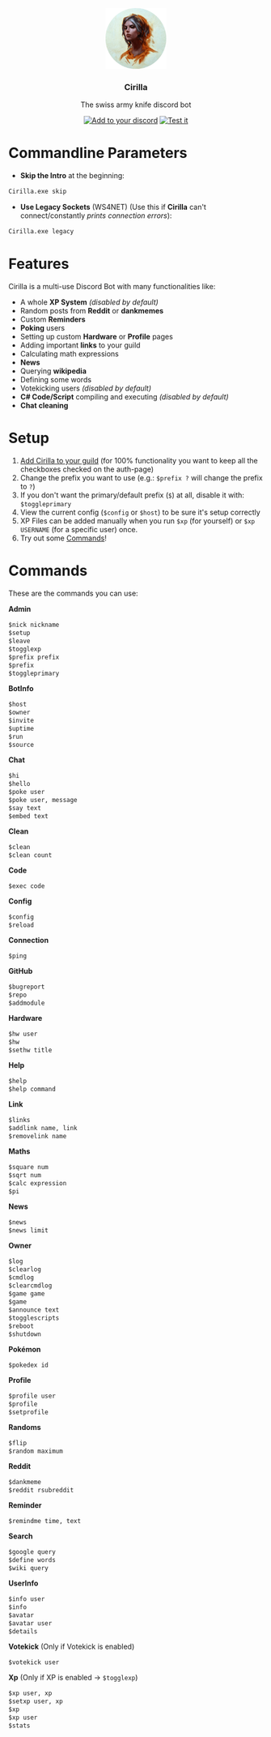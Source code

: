 <p align="center">
  <img src="https://raw.githubusercontent.com/mrousavy/Cirilla/master/Resources/Ciri_round.png" height="120" />
  <h3 align="center">Cirilla</h3>
  <p align="center">The swiss army knife discord bot</p>
  <p align="center">
    <a href="https://discordapp.com/oauth2/authorize?client_id=323123443136593920&scope=bot&permissions=67184707"><img src="https://img.shields.io/badge/Add%20to%20your-Discord-9399ff.svg" alt="Add to your discord"></a>
    <a href="https://discord.gg/ebXZnFX"><img src="https://discordapp.com/api/guilds/326668996550197249/widget.png" alt="Test it"></a>
  </p>
</p>

# Commandline Parameters

* **Skip the Intro** at the beginning:
```sh
Cirilla.exe skip
```

* **Use Legacy Sockets** (WS4NET) (Use this if **Cirilla** can't connect/constantly _prints connection errors_):
```sh
Cirilla.exe legacy
```

# Features
Cirilla is a multi-use Discord Bot with many functionalities like:
* A whole **XP System** _(disabled by default)_
* Random posts from **Reddit** or **dankmemes**
* Custom **Reminders**
* **Poking** users
* Setting up custom **Hardware** or **Profile** pages
* Adding important **links** to your guild
* Calculating math expressions
* **News**
* Querying **wikipedia**
* Defining some words
* Votekicking users _(disabled by default)_
* **C# Code/Script** compiling and executing _(disabled by default)_
* **Chat cleaning**

# Setup
1. [Add Cirilla to your guild](https://discordapp.com/oauth2/authorize?client_id=323123443136593920&scope=bot&permissions=67184707) (for 100% functionality you want to keep all the checkboxes checked on the auth-page)
2. Change the prefix you want to use (e.g.: `$prefix ?` will change the prefix to `?`)
3. If you don't want the primary/default prefix (`$`) at all, disable it with: `$toggleprimary`
4. View the current config (`$config` or `$host`) to be sure it's setup correctly
5. XP Files can be added manually when you run `$xp` (for yourself) or `$xp USERNAME` (for a specific user) once.
6. Try out some [Commands](#Commands)!

# Commands
These are the commands you can use:

**Admin**
```
$nick nickname
$setup
$leave
$togglexp
$prefix prefix
$prefix
$toggleprimary
```
**BotInfo**
```
$host
$owner
$invite
$uptime
$run
$source
```
**Chat**
```
$hi
$hello
$poke user 
$poke user, message 
$say text 
$embed text
```
**Clean**
```
$clean
$clean count
```
**Code**
```
$exec code
```
**Config**
```
$config
$reload
```
**Connection**
```
$ping
```
**GitHub**
```
$bugreport
$repo
$addmodule
```
**Hardware**
```
$hw user
$hw
$sethw title
```
**Help**
```
$help
$help command
```
**Link**
```
$links
$addlink name, link
$removelink name
```
**Maths**
```
$square num
$sqrt num
$calc expression
$pi
```
**News**
```
$news
$news limit
```
**Owner**
```
$log
$clearlog
$cmdlog
$clearcmdlog
$game game 
$game
$announce text 
$togglescripts
$reboot
$shutdown
```
**Pokémon**
```
$pokedex id
```
**Profile**
```
$profile user
$profile
$setprofile
```
**Randoms**
```
$flip
$random maximum
```
**Reddit**
```
$dankmeme
$reddit rsubreddit
```
**Reminder**
```
$remindme time, text
```
**Search**
```
$google query 
$define words 
$wiki query
```
**UserInfo**
```
$info user 
$info
$avatar
$avatar user 
$details
```
**Votekick** (Only if Votekick is enabled)
```
$votekick user
```
**Xp** (Only if XP is enabled -> `$togglexp`)
```
$xp user, xp 
$setxp user, xp 
$xp
$xp user 
$stats
```
